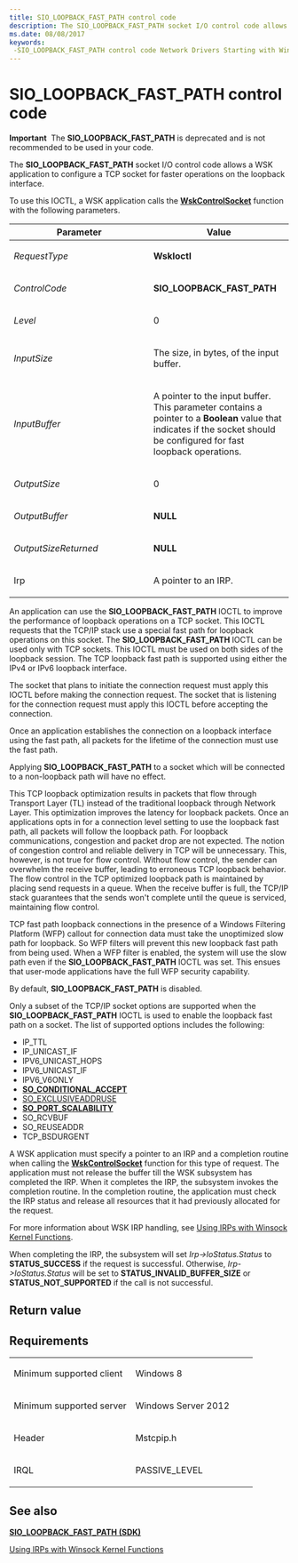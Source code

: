 ```yaml
---
title: SIO_LOOPBACK_FAST_PATH control code
description: The SIO_LOOPBACK_FAST_PATH socket I/O control code allows a WSK application to configure a TCP socket for faster operations on the loopback interface.
ms.date: 08/08/2017
keywords: 
 -SIO_LOOPBACK_FAST_PATH control code Network Drivers Starting with Windows Vista
---
```


# SIO\_LOOPBACK\_FAST\_PATH control code


**Important**  The **SIO\_LOOPBACK\_FAST\_PATH** is deprecated and is not recommended to be used in your code.

 

The **SIO\_LOOPBACK\_FAST\_PATH** socket I/O control code allows a WSK application to configure a TCP socket for faster operations on the loopback interface.

To use this IOCTL, a WSK application calls the [**WskControlSocket**](/windows-hardware/drivers/ddi/wsk/nc-wsk-pfn_wsk_control_socket) function with the following parameters.

<table>
<colgroup>
<col width="50%" />
<col width="50%" />
</colgroup>
<thead>
<tr class="header">
<th>Parameter</th>
<th>Value</th>
</tr>
</thead>
<tbody>
<tr class="odd">
<td><p><em>RequestType</em></p></td>
<td><p><strong>WskIoctl</strong></p></td>
</tr>
<tr class="even">
<td><p><em>ControlCode</em></p></td>
<td><p><strong>SIO_LOOPBACK_FAST_PATH</strong></p></td>
</tr>
<tr class="odd">
<td><p><em>Level</em></p></td>
<td><p>0</p></td>
</tr>
<tr class="even">
<td><p><em>InputSize</em></p></td>
<td><p>The size, in bytes, of the input buffer.</p></td>
</tr>
<tr class="odd">
<td><p><em>InputBuffer</em></p></td>
<td><p>A pointer to the input buffer. This parameter contains a pointer to a <strong>Boolean</strong> value that indicates if the socket should be configured for fast loopback operations.</p></td>
</tr>
<tr class="even">
<td><p><em>OutputSize</em></p></td>
<td><p>0</p></td>
</tr>
<tr class="odd">
<td><p><em>OutputBuffer</em></p></td>
<td><p><strong>NULL</strong></p></td>
</tr>
<tr class="even">
<td><p><em>OutputSizeReturned</em></p></td>
<td><p><strong>NULL</strong></p></td>
</tr>
<tr class="odd">
<td><p>Irp</p></td>
<td><p>A pointer to an IRP.</p></td>
</tr>
</tbody>
</table>

 

An application can use the **SIO\_LOOPBACK\_FAST\_PATH** IOCTL to improve the performance of loopback operations on a TCP socket. This IOCTL requests that the TCP/IP stack use a special fast path for loopback operations on this socket. The **SIO\_LOOPBACK\_FAST\_PATH** IOCTL can be used only with TCP sockets. This IOCTL must be used on both sides of the loopback session. The TCP loopback fast path is supported using either the IPv4 or IPv6 loopback interface.

The socket that plans to initiate the connection request must apply this IOCTL before making the connection request. The socket that is listening for the connection request must apply this IOCTL before accepting the connection.

Once an application establishes the connection on a loopback interface using the fast path, all packets for the lifetime of the connection must use the fast path.

Applying **SIO\_LOOPBACK\_FAST\_PATH** to a socket which will be connected to a non-loopback path will have no effect.

This TCP loopback optimization results in packets that flow through Transport Layer (TL) instead of the traditional loopback through Network Layer. This optimization improves the latency for loopback packets. Once an applications opts in for a connection level setting to use the loopback fast path, all packets will follow the loopback path. For loopback communications, congestion and packet drop are not expected. The notion of congestion control and reliable delivery in TCP will be unnecessary. This, however, is not true for flow control. Without flow control, the sender can overwhelm the receive buffer, leading to erroneous TCP loopback behavior. The flow control in the TCP optimized loopback path is maintained by placing send requests in a queue. When the receive buffer is full, the TCP/IP stack guarantees that the sends won't complete until the queue is serviced, maintaining flow control.

TCP fast path loopback connections in the presence of a Windows Filtering Platform (WFP) callout for connection data must take the unoptimized slow path for loopback. So WFP filters will prevent this new loopback fast path from being used. When a WFP filter is enabled, the system will use the slow path even if the **SIO\_LOOPBACK\_FAST\_PATH** IOCTL was set. This ensues that user-mode applications have the full WFP security capability.

By default, **SIO\_LOOPBACK\_FAST\_PATH** is disabled.

Only a subset of the TCP/IP socket options are supported when the **SIO\_LOOPBACK\_FAST\_PATH** IOCTL is used to enable the loopback fast path on a socket. The list of supported options includes the following:

-   IP\_TTL
-   IP\_UNICAST\_IF
-   IPV6\_UNICAST\_HOPS
-   IPV6\_UNICAST\_IF
-   IPV6\_V6ONLY
-   [**SO\_CONDITIONAL\_ACCEPT**](/windows/desktop/WinSock/so-conditional-accept)
-   [SO\_EXCLUSIVEADDRUSE](/windows/desktop/WinSock/so-exclusiveaddruse)
-   [**SO\_PORT\_SCALABILITY**](/windows/desktop/WinSock/so-port-scalability)
-   SO\_RCVBUF
-   SO\_REUSEADDR
-   TCP\_BSDURGENT

A WSK application must specify a pointer to an IRP and a completion routine when calling the [**WskControlSocket**](/windows-hardware/drivers/ddi/wsk/nc-wsk-pfn_wsk_control_socket) function for this type of request. The application must not release the buffer till the WSK subsystem has completed the IRP. When it completes the IRP, the subsystem invokes the completion routine. In the completion routine, the application must check the IRP status and release all resources that it had previously allocated for the request.

For more information about WSK IRP handling, see [Using IRPs with Winsock Kernel Functions](./using-irps-with-winsock-kernel-functions.md).

When completing the IRP, the subsystem will set *Irp-&gt;IoStatus.Status* to **STATUS\_SUCCESS** if the request is successful. Otherwise, *Irp-&gt;IoStatus.Status* will be set to **STATUS\_INVALID\_BUFFER\_SIZE** or **STATUS\_NOT\_SUPPORTED** if the call is not successful.

## Return value


## Requirements

<table>
<colgroup>
<col width="50%" />
<col width="50%" />
</colgroup>
<tbody>
<tr class="odd">
<td><p>Minimum supported client</p></td>
<td><p>Windows 8</p></td>
</tr>
<tr class="even">
<td><p>Minimum supported server</p></td>
<td><p>Windows Server 2012</p></td>
</tr>
<tr class="odd">
<td><p>Header</p></td>
<td>Mstcpip.h</td>
</tr>
<tr class="even">
<td><p>IRQL</p></td>
<td><p>PASSIVE_LEVEL</p></td>
</tr>
</tbody>
</table>

## See also


[**SIO\_LOOPBACK\_FAST\_PATH (SDK)**](/windows/win32/winsock/sio-loopback-fast-path)

[Using IRPs with Winsock Kernel Functions](./using-irps-with-winsock-kernel-functions.md)

 


